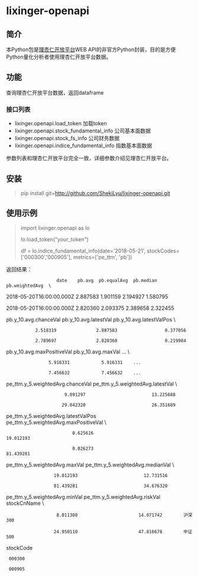 # lixinger-openapi

## 简介
本Python包是[理杏仁开放平台](https://www.lixinger.com/open/api)WEB API的非官方Python封装，目的是方便Python量化分析者使用理杏仁开放平台数据。

## 功能
查询理杏仁开放平台数据，返回dataframe
### 接口列表
- lixinger.openapi.load\_token 加载token
- lixinger.openapi.stock\_fundamental\_info 公司基本面数据
- lixinger.openapi.stock\_fs\_info 公司财务数据
- lixinger.openapi.indice\_fundamental\_info 指数基本面数据

参数列表和理杏仁开放平台完全一致，详细参数介绍见理杏仁开放平台。

## 安装
> pip install git+http://github.com/ShekiLyu/lixinger-openapi.git

## 使用示例
> import lixinger.openapi as lo
>
> lo.load\_token("your\_token")
>
> df = lo.indice\_fundamental\_info(date='2018-05-21', stockCodes=['000300','000905'], metrics=['pe\_ttm', 'pb'])

返回结果：

                       date    pb.avg  pb.equalAvg  pb.median  pb.weightedAvg  \

  2018-05-20T16:00:00.000Z  2.887583     1.901159   2.194927        1.580795   

  2018-05-20T16:00:00.000Z  2.820360     2.093375   2.389658        2.322455   

   pb.y\_10.avg.chanceVal  pb.y\_10.avg.latestVal  pb.y\_10.avg.latestValPos  \

               2.518319               2.887583                  0.377056   

               2.789697               2.820360                  0.219984   

   pb.y\_10.avg.maxPositiveVal  pb.y\_10.avg.maxVal    ...      \

                    5.916331            5.916331    ...       

                    7.456632            7.456632    ...       

   pe\_ttm.y\_5.weightedAvg.chanceVal  pe\_ttm.y\_5.weightedAvg.latestVal  \

                          9.091297                         13.225688   

                         29.042320                         26.351689   

   pe\_ttm.y\_5.weightedAvg.latestValPos  pe\_ttm.y\_5.weightedAvg.maxPositiveVal  \

                             0.625616                              19.012193   

                             0.026273                              81.439281   

   pe\_ttm.y\_5.weightedAvg.maxVal  pe\_ttm.y\_5.weightedAvg.medianVal  \

                      19.012193                         12.731516   

                      81.439281                         34.676320   

   pe\_ttm.y\_5.weightedAvg.minVal  pe\_ttm.y\_5.weightedAvg.riskVal  stockCnName  \

                       8.011308                       14.071742        沪深300   

                      24.950110                       47.816678        中证500   

   stockCode  

     000300  

     000905 

